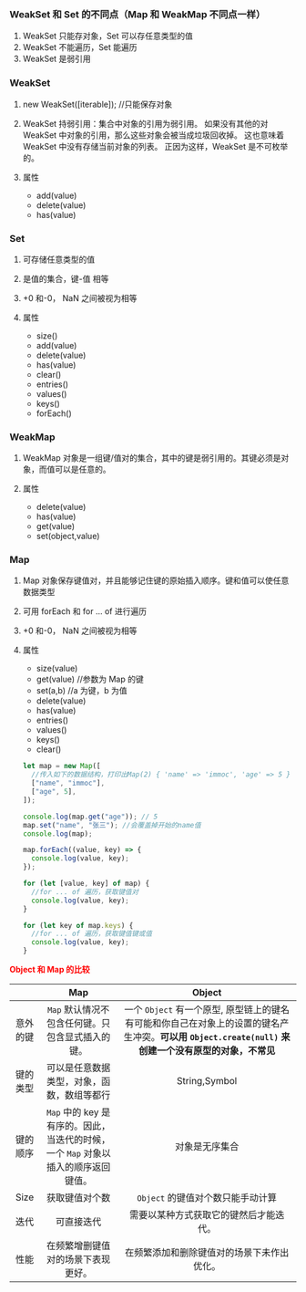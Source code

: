 ### WeakSet 和 Set 的不同点（Map 和 WeakMap 不同点一样）

1. WeakSet 只能存对象，Set 可以存任意类型的值
2. WeakSet 不能遍历，Set 能遍历
3. WeakSet 是弱引用

### WeakSet

1. new WeakSet([iterable]); //只能保存对象

2. WeakSet 持弱引用：集合中对象的引用为弱引用。 如果没有其他的对 WeakSet 中对象的引用，那么这些对象会被当成垃圾回收掉。 这也意味着 WeakSet 中没有存储当前对象的列表。 正因为这样，WeakSet 是不可枚举的。

3. 属性
   - add(value)
   - delete(value)
   - has(value)

### Set

1. 可存储任意类型的值

2. 是值的集合，键-值 相等

3. +0 和-0， NaN 之间被视为相等

4. 属性

   - size()
   - add(value)
   - delete(value)
   - has(value)
   - clear()
   - entries()
   - values()
   - keys()
   - forEach()

### WeakMap

1. WeakMap 对象是一组键/值对的集合，其中的键是弱引用的。其键必须是对象，而值可以是任意的。

2. 属性

   - delete(value)
   - has(value)
   - get(value)
   - set(object,value)

### Map

1. Map 对象保存键值对，并且能够记住键的原始插入顺序。键和值可以使任意数据类型
2. 可用 forEach 和 for ... of 进行遍历
3. +0 和-0， NaN 之间被视为相等
4. 属性

   - size(value)
   - get(value) //参数为 Map 的键
   - set(a,b) //a 为键，b 为值
   - delete(value)
   - has(value)
   - entries()
   - values()
   - keys()
   - clear()

   ```javascript
   let map = new Map([
     //传入如下的数据结构，打印出Map(2) { 'name' => 'immoc', 'age' => 5 }
     ["name", "immoc"],
     ["age", 5],
   ]);

   console.log(map.get("age")); // 5
   map.set("name", "张三"); //会覆盖掉开始的name值
   console.log(map);

   map.forEach((value, key) => {
     console.log(value, key);
   });

   for (let [value, key] of map) {
     //for ... of 遍历，获取键值对
     console.log(value, key);
   }

   for (let key of map.keys) {
     //for ... of 遍历，获取键值键或值
     console.log(value, key);
   }
   ```

**<font color="red"> Object 和 Map 的比较</font>**

|          |                                        Map                                         |                                                                        Object                                                                         |
| :------: | :--------------------------------------------------------------------------------: | :---------------------------------------------------------------------------------------------------------------------------------------------------: |
| 意外的键 |                  `Map` 默认情况不包含任何键。只包含显式插入的键。                  | 一个 `Object` 有一个原型, 原型链上的键名有可能和你自己在对象上的设置的键名产生冲突。**可以用 `Object.create(null)` 来创建一个没有原型的对象，不常见** |
| 键的类型 |                     可以是任意数据类型，对象，函数，数组等都行                     |                                                                     String,Symbol                                                                     |
| 键的顺序 | `Map` 中的 key 是有序的。因此，当迭代的时候，一个 `Map` 对象以插入的顺序返回键值。 |                                                                    对象是无序集合                                                                     |
|   Size   |                                   获取键值对个数                                   |                                                           `Object` 的键值对个数只能手动计算                                                           |
|   迭代   |                                     可直接迭代                                     |                                                        需要以某种方式获取它的键然后才能迭代。                                                         |
|   性能   |                         在频繁增删键值对的场景下表现更好。                         |                                                      在频繁添加和删除键值对的场景下未作出优化。                                                       |

```

```
